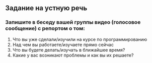 ## Задание на устную речь

### Запишите в беседу вашей группы видео (голосовое сообщение) с репортом о том:

1. Что вы уже сделали/изучили на курсе по программированию
2. Над чем вы работаете/изучаете прямо сейчас
3. Что вы будете делать/изучать в ближайшее время?
4. Какие у вас возникают проблемы и как вы их решаете?
